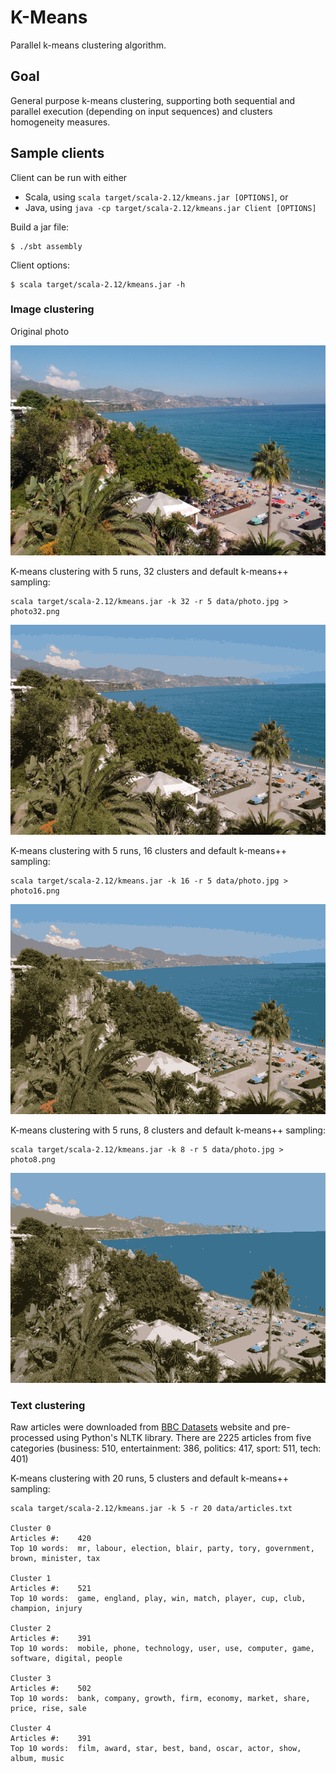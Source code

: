 # K-Means

Parallel k-means clustering algorithm.

## Goal

General purpose k-means clustering, supporting both sequential and parallel
execution (depending on input sequences) and clusters homogeneity measures.

## Sample clients

Client can be run with either
* Scala, using `scala target/scala-2.12/kmeans.jar [OPTIONS]`, or
* Java, using `java -cp target/scala-2.12/kmeans.jar Client [OPTIONS]`

Build a jar file:
```
$ ./sbt assembly
```

Client options:
```
$ scala target/scala-2.12/kmeans.jar -h
```

### Image clustering

Original photo

![original photo](data/photo.jpg)

K-means clustering with 5 runs, 32 clusters and default k-means++ sampling:

```
scala target/scala-2.12/kmeans.jar -k 32 -r 5 data/photo.jpg > photo32.png
```

![32 colors photo](data/photo32.png)

K-means clustering with 5 runs, 16 clusters and default k-means++ sampling:

```
scala target/scala-2.12/kmeans.jar -k 16 -r 5 data/photo.jpg > photo16.png
```

![16 colors photo](data/photo16.png)

K-means clustering with 5 runs, 8 clusters and default k-means++ sampling:

```
scala target/scala-2.12/kmeans.jar -k 8 -r 5 data/photo.jpg > photo8.png
```

![8 colors photo](data/photo8.png)

### Text clustering

Raw articles were downloaded from
[BBC Datasets](http://mlg.ucd.ie/datasets/bbc.html) website and
pre-processed using Python's NLTK library. There are 2225 articles from five
categories (business: 510, entertainment: 386, politics: 417, sport: 511, tech: 401)

K-means clustering with 20 runs, 5 clusters and default k-means++ sampling:

```
scala target/scala-2.12/kmeans.jar -k 5 -r 20 data/articles.txt

Cluster 0
Articles #:    420
Top 10 words:  mr, labour, election, blair, party, tory, government, brown, minister, tax

Cluster 1
Articles #:    521
Top 10 words:  game, england, play, win, match, player, cup, club, champion, injury

Cluster 2
Articles #:    391
Top 10 words:  mobile, phone, technology, user, use, computer, game, software, digital, people

Cluster 3
Articles #:    502
Top 10 words:  bank, company, growth, firm, economy, market, share, price, rise, sale

Cluster 4
Articles #:    391
Top 10 words:  film, award, star, best, band, oscar, actor, show, album, music
```
